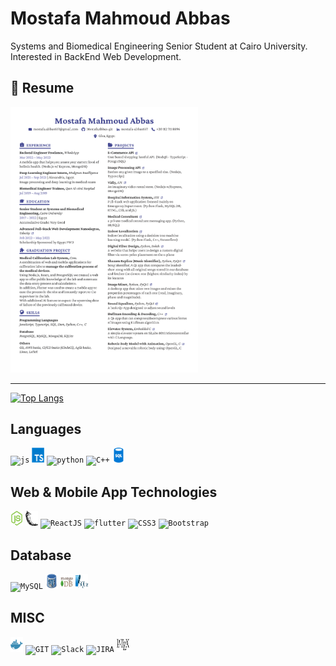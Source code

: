 # Mostafa Mahmoud Abbas

Systems and Biomedical Engineering Senior Student at Cairo University. Interested in BackEnd Web Development.

## 📝 Resume

<a href="https://drive.google.com/file/d/1aDMD_waWqeGWLbugYaPYkqb5OV-UJXYo/view?usp=sharing" type="application/pdf">
  <img src="assets/Mostafa_M_Abbas_Resume.png" alt="Mostafa Abbas | Resume" width="300">
</a>

---

[![Top Langs](https://github-readme-stats.vercel.app/api/top-langs/?username=MostafaAbbas-git&exclude_repo=Iot-Website,cncServer,SW_for_HW_Interfacing,DSP-Team17&hide=html&layout=compact&theme=react&langs_count=10)](https://github.com/anuraghazra/github-readme-stats)

## Languages

<code><img height="24" width="20" alt="js" src="https://i.imgur.com/R0BfmBL.png"></code>
<code><img height="24" width="20" alt="typescript" src="assets/typescript-24x24-1174965.png"></code>
<code><img height="24" width="20" alt="python" src="https://i.imgur.com/SJzjyHp.png"></code>
<code><img height="24" width="20" alt="C++" src="https://i.imgur.com/QTP0zhp.png"></code>
<code><img height="24" width="20" alt="sql" src="assets/sql.png"></code>

## Web & Mobile App Technologies

<code><img height="24" width="20" alt="NodeJS" src="assets/nodejs.png"></code>
<code><img height="24" width="20" alt="Flask" src="assets/flask.png"></code>
<code><img height="24" width="20" alt="ReactJS" src="https://assets-global.website-files.com/5d9bc5d562ffc2869b470941/5e1f8bd1dc3c511ea5a28a56_icon-rect-tech.png"></code>
<code><img height="24" width="20" alt="flutter" src="https://encrypted-tbn0.gstatic.com/images?q=tbn:ANd9GcRglnUsnfLyIofsJrCffEJFJiT688ztJEAJ_Q&usqp=CAU"></code>
<code><img height="24" width="20" alt="CSS3" src="https://icon-library.com/images/css-icon-png/css-icon-png-0.jpg"></code>
<code><img height="24" width="20" alt="Bootstrap" src="https://cdn-icons-png.flaticon.com/512/5968/5968672.png"></code>

## Database

<code><img height="24" width="20" alt="MySQL" src="https://i.imgur.com/2bScz0p.png"></code>
<code><img height="24" width="20" alt="PostgreSQL" src="assets/postgresql.png"></code>
<code><img height="24" width="20" alt="MongoDB" src="assets/mongodb.png"></code>
<code><img height="24" width="20" alt="SQLite" src="assets/sqlite.png"></code>

## MISC

<code><img height="24" width="20" alt="Docker" src="assets/docker.png"></code>
<code><img height="24" width="20" alt="GIT" src="https://upload.wikimedia.org/wikipedia/commons/thumb/3/3f/Git_icon.svg/1024px-Git_icon.svg.png"></code>
<code><img height="24" width="20" alt="Slack" src="https://upload.wikimedia.org/wikipedia/commons/thumb/d/d5/Slack_icon_2019.svg/1200px-Slack_icon_2019.svg.png"></code>
<code><img height="24" width="20" alt="JIRA" src="https://toppng.com/uploads/preview/jira-software-logo-jira-software-logo-11562914188wp8r59nt10.png"></code>
<code><img height="24" width="20" alt="latex" src="assets/latex.png"></code>
